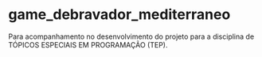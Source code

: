 # game_debravador_mediterraneo
Para acompanhamento no desenvolvimento do projeto para a disciplina de TÓPICOS ESPECIAIS EM PROGRAMAÇÃO (TEP).
